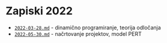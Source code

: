 # Zapiski 2022

* [`2022-03-28.md`](2022-03-28.md) - dinamično programiranje, teorija odločanja
* [`2022-05-30.md`](2022-05-30.md) - načrtovanje projektov, model PERT
